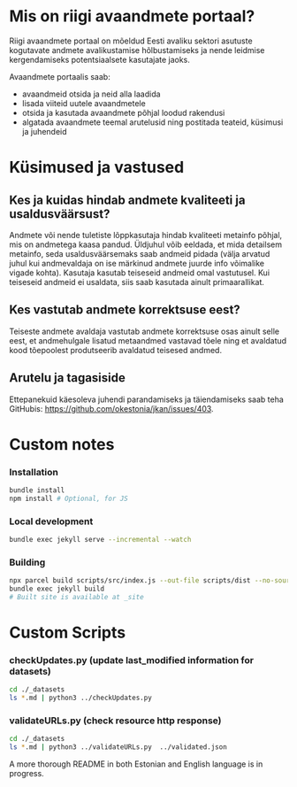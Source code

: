 # Mis on riigi avaandmete portaal?

Riigi avaandmete portaal on mõeldud Eesti avaliku sektori asutuste kogutavate andmete avalikustamise hõlbustamiseks ja nende leidmise kergendamiseks potentsiaalsete kasutajate jaoks.

Avaandmete portaalis saab:
* avaandmeid otsida ja neid alla laadida
* lisada viiteid uutele avaandmetele
* otsida ja kasutada avaandmete põhjal loodud rakendusi
* algatada avaandmete teemal arutelusid ning postitada teateid, küsimusi ja juhendeid

# Küsimused ja vastused
## Kes ja kuidas hindab andmete kvaliteeti ja usaldusväärsust?
Andmete või nende tuletiste lõppkasutaja hindab kvaliteeti metainfo põhjal, mis on andmetega kaasa pandud. Üldjuhul võib eeldada, et mida detailsem metainfo, seda usaldusväärsemaks saab andmeid pidada (välja arvatud juhul kui andmevaldaja on ise märkinud andmete juurde info võimalike vigade kohta). Kasutaja kasutab teiseseid andmeid omal vastutusel. Kui teiseseid andmeid ei usaldata, siis saab kasutada ainult primaarallikat.

## Kes vastutab andmete korrektsuse eest?
Teiseste andmete avaldaja vastutab andmete korrektsuse osas ainult selle eest, et andmehulgale lisatud metaandmed vastavad tõele ning et avaldatud kood tõepoolest produtseerib avaldatud teisesed andmed.

## Arutelu ja tagasiside
Ettepanekuid käesoleva juhendi parandamiseks ja täiendamiseks saab teha GitHubis: https://github.com/okestonia/jkan/issues/403.

# Custom notes

### Installation

```bash
bundle install
npm install # Optional, for JS
```
### Local development

```bash
bundle exec jekyll serve --incremental --watch
```
### Building

```bash
npx parcel build scripts/src/index.js --out-file scripts/dist --no-source-maps # Optional, for JS
bundle exec jekyll build
# Built site is available at _site
```
# Custom Scripts
### checkUpdates.py (update last_modified information for datasets)
```bash
cd ./_datasets
ls *.md | python3 ../checkUpdates.py
```
### validateURLs.py (check resource http response)
```bash
cd ./_datasets
ls *.md | python3 ../validateURLs.py  ../validated.json
```

A more thorough README in both Estonian and English language is in progress. 

